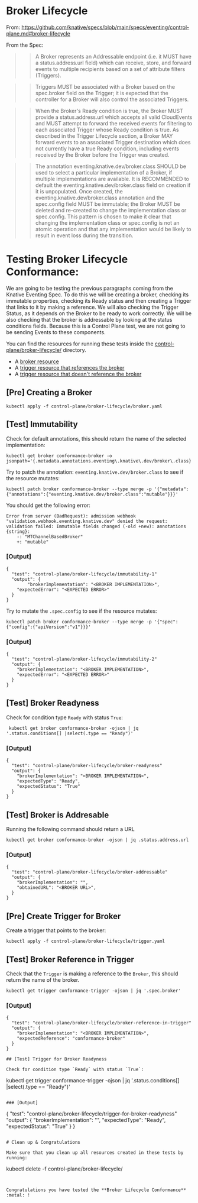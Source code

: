 # Broker Lifecycle 

From: https://github.com/knative/specs/blob/main/specs/eventing/control-plane.md#broker-lifecycle


From the Spec: 

>> A Broker represents an Addressable endpoint (i.e. it MUST have a status.address.url field) which can receive, store, and forward events to multiple recipients based on a set of attribute filters (Triggers). 

>> Triggers MUST be associated with a Broker based on the spec.broker field on the Trigger; it is expected that the controller for a Broker will also control the associated Triggers. 

>> When the Broker's Ready condition is true, the Broker MUST provide a status.address.url which accepts all valid CloudEvents and MUST attempt to forward the received events for filtering to each associated Trigger whose Ready condition is true. As described in the Trigger Lifecycle section, a Broker MAY forward events to an associated Trigger destination which does not currently have a true Ready condition, including events received by the Broker before the Trigger was created.

>> The annotation eventing.knative.dev/broker.class SHOULD be used to select a particular implementation of a Broker, if multiple implementations are available. It is RECOMMENDED to default the eventing.knative.dev/broker.class field on creation if it is unpopulated. Once created, the eventing.knative.dev/broker.class annotation and the spec.config field MUST be immutable; the Broker MUST be deleted and re-created to change the implementation class or spec.config. This pattern is chosen to make it clear that changing the implementation class or spec.config is not an atomic operation and that any implementation would be likely to result in event loss during the transition.



# Testing Broker Lifecycle Conformance: 

We are going to be testing the previous paragraphs coming from the Knative Eventing Spec. To do this we will be creating a broker, checking its immutable properties, checking its Ready status and then creating a Trigger that links to it by making a reference. We will also checking the Trigger Status, as it depends on the Broker to be ready to work correctly. We will be also checking that the broker is addressable by looking at the status conditions fields. Because this is a Control Plane test, we are not going to be sending Events to these components. 

You can find the resources for running these tests inside the [control-plane/broker-lifecycle/](specs/eventing/test-plan/control-plane/broker-lifecycle/) directory. 
- A [broker resource](specs/eventing/test-plan/control-plane/broker-lifecycle/broker.yaml)
- A [trigger resource that references the broker](specs/eventing/test-plan/control-plane/broker-lifecycle/trigger.yaml)
- A [trigger resource that doesn't reference the broker](specs/eventing/test-plan/control-plane/broker-lifecycle/trigger-no-broker.yaml)


## [Pre] Creating a Broker 

```
kubectl apply -f control-plane/broker-lifecycle/broker.yaml
```


## [Test] Immutability

Check for default annotations, this should return the name of the selected implementation: 

```
kubectl get broker conformance-broker -o jsonpath='{.metadata.annotations.eventing\.knative\.dev/broker\.class}'
```

Try to patch the annotation: `eventing.knative.dev/broker.class` to see if the resource mutates: 

```
kubectl patch broker conformance-broker --type merge -p '{"metadata":{"annotations":{"eventing.knative.dev/broker.class":"mutable"}}}'
```

You should get the following error: 
```
Error from server (BadRequest): admission webhook "validation.webhook.eventing.knative.dev" denied the request: validation failed: Immutable fields changed (-old +new): annotations
{string}:
	-: "MTChannelBasedBroker"
	+: "mutable"
```

### [Output]

```
{
  "test": "control-plane/broker-lifecycle/immutability-1"
  "output": {
    	"brokerImplementation": "<BROKER IMPLEMENTATION>",
	"expectedError": "<EXPECTED ERROR>"
  }
}
```

Try to mutate the `.spec.config` to see if the resource mutates: 

```
kubectl patch broker conformance-broker --type merge -p '{"spec":{"config":{"apiVersion":"v1"}}}'
```


### [Output]

```
{
  "test": "control-plane/broker-lifecycle/immutability-2"
  "output": {
  	"brokerImplementation": "<BROKER IMPLEMENTATION>",
	"expectedError": "<EXPECTED ERROR>"
  }
}
```


## [Test] Broker Readyness 

Check for condition type `Ready` with status `True`: 

```
 kubectl get broker conformance-broker -ojson | jq '.status.conditions[] |select(.type == "Ready")' 
```

### [Output]

```
{
  "test": "control-plane/broker-lifecycle/broker-readyness"
  "output": {
  	"brokerImplementation": "<BROKER IMPLEMENTATION>",
	"expectedType": "Ready",
	"expectedStatus": "True"
  }
}
```

## [Test] Broker is Addresable

Running the following command should return a URL

```
kubectl get broker conformance-broker -ojson | jq .status.address.url
```

### [Output]

```
{
  "test": "control-plane/broker-lifecycle/broker-addressable"
  "output": {
  	"brokerImplementation": "",
	"obtainedURL": "<BROKER URL>",
  }
}
```

## [Pre] Create Trigger for Broker

Create a trigger that points to the broker:

```
kubectl apply -f control-plane/broker-lifecycle/trigger.yaml
```

## [Test] Broker Reference in Trigger

Check that the `Trigger` is making a reference to the `Broker`, this should return the name of the broker.

```
kubectl get trigger conformance-trigger -ojson | jq '.spec.broker'
```

### [Output]

```
{
  "test": "control-plane/broker-lifecycle/broker-reference-in-trigger"
  "output": {
  	"brokerImplementation": "<BROKER IMPLEMENTATION>",
	"expectedReference": "conformance-broker"
  }
}

## [Test] Trigger for Broker Readyness

Check for condition type `Ready` with status `True`: 

```
kubectl get trigger conformance-trigger -ojson | jq '.status.conditions[] |select(.type == "Ready")'
```

### [Output]

```
{
  "test": "control-plane/broker-lifecycle/trigger-for-broker-readyness"
  "output": {
  	"brokerImplementation": "<BROKER IMPLEMENTATION>",
	"expectedType": "Ready",
	"expectedStatus": "True"
  }
}
```

# Clean up & Congratulations

Make sure that you clean up all resources created in these tests by running: 

```
kubectl delete -f control-plane/broker-lifecycle/
```


Congratulations you have tested the **Broker Lifecycle Conformance** :metal: !
